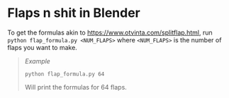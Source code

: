 # Flaps n shit in Blender

To get the formulas akin to https://www.otvinta.com/splitflap.html, run `python flap_formula.py <NUM_FLAPS>` where `<NUM_FLAPS>` is the number of flaps you want to make.

> _Example_
> ```
> python flap_formula.py 64
> ```
> Will print the formulas for 64 flaps.
